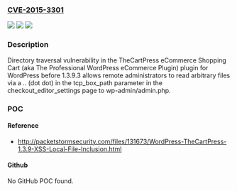 ### [CVE-2015-3301](https://cve.mitre.org/cgi-bin/cvename.cgi?name=CVE-2015-3301)
![](https://img.shields.io/static/v1?label=Product&message=n%2Fa&color=blue)
![](https://img.shields.io/static/v1?label=Version&message=n%2Fa&color=blue)
![](https://img.shields.io/static/v1?label=Vulnerability&message=n%2Fa&color=brighgreen)

### Description

Directory traversal vulnerability in the TheCartPress eCommerce Shopping Cart (aka The Professional WordPress eCommerce Plugin) plugin for WordPress before 1.3.9.3 allows remote administrators to read arbitrary files via a .. (dot dot) in the tcp_box_path parameter in the checkout_editor_settings page to wp-admin/admin.php.

### POC

#### Reference
- http://packetstormsecurity.com/files/131673/WordPress-TheCartPress-1.3.9-XSS-Local-File-Inclusion.html

#### Github
No GitHub POC found.

